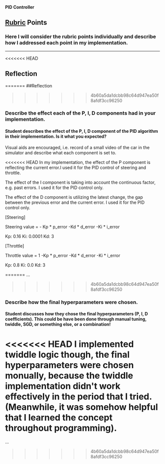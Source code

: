 **PID Controller**

## [Rubric](https://review.udacity.com/#!/rubrics/824/view) Points
### Here I will consider the rubric points individually and describe how I addressed each point in my implementation.  

---

<<<<<<< HEAD
## Reflection
=======
##Reflection
>>>>>>> 4b60a5da1dcbb98c64d947ea50f8afdf3cc96250

### Describe the effect each of the P, I, D components had in your implementation.

#### Student describes the effect of the P, I, D component of the PID algorithm in their implementation. Is it what you expected?
Visual aids are encouraged, i.e. record of a small video of the car in the simulator and describe what each component is set to.

<<<<<<< HEAD
In my implementation, the effect of the P component is reflecting the current error.I used it for the PID control of steering and throttle.

The effect of the I component is taking into account the continuous factor, e.g. past errors. I used it for the PID control only.

The effect of the D component is utilizing the latest change, the gap between the previous error and the current error. I used it for the PID control only.

[Steering]

Steering value = - Kp * p_error -Kd * d_error -Ki * i_error

Kp: 0.16
Ki: 0.0001
Kd: 3

[Throttle]

Throttle value = 1 -Kp * p_error -Kd * d_error -Ki * i_error

Kp: 0.8
Ki: 0.0
Kd: 3

=======
...
>>>>>>> 4b60a5da1dcbb98c64d947ea50f8afdf3cc96250

### Describe how the final hyperparameters were chosen.

#### Student discusses how they chose the final hyperparameters (P, I, D coefficients). This could be have been done through manual tuning, twiddle, SGD, or something else, or a combination!

<<<<<<< HEAD
I implemented twiddle logic though, the final hyperparameters were chosen monually, because the twiddle implementation didn't work effectively in the period that I tried.
(Meanwhile, it was somehow helpful that I learned the concept throughout programming).
=======
...
>>>>>>> 4b60a5da1dcbb98c64d947ea50f8afdf3cc96250
